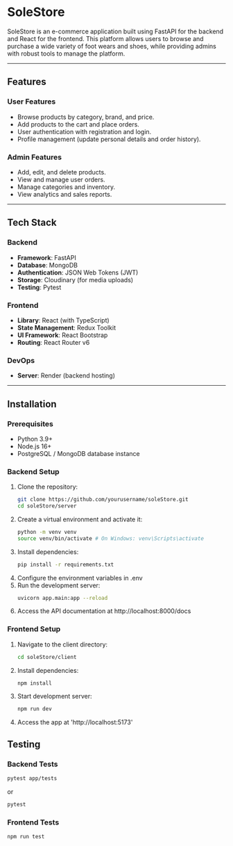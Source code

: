 # SoleStore

SoleStore is an e-commerce application built using FastAPI for the backend and React for the frontend. This platform allows users to browse and purchase a wide variety of foot wears and shoes, while providing admins with robust tools to manage the platform.

---

## Features

### **User Features**

- Browse products by category, brand, and price.
- Add products to the cart and place orders.
- User authentication with registration and login.
- Profile management (update personal details and order history).

### **Admin Features**

- Add, edit, and delete products.
- View and manage user orders.
- Manage categories and inventory.
- View analytics and sales reports.

---

## Tech Stack

### **Backend**

- **Framework**: FastAPI
- **Database**: MongoDB
- **Authentication**: JSON Web Tokens (JWT)
- **Storage**: Cloudinary (for media uploads)
- **Testing**: Pytest

### **Frontend**

- **Library**: React (with TypeScript)
- **State Management**: Redux Toolkit
- **UI Framework**: React Bootstrap
- **Routing**: React Router v6

### **DevOps**

- **Server**: Render (backend hosting)

---

## Installation

### Prerequisites

- Python 3.9+
- Node.js 16+
- PostgreSQL / MongoDB database instance

### Backend Setup

1. Clone the repository:
   ```bash
   git clone https://github.com/yourusername/soleStore.git
   cd soleStore/server
   ```
2. Create a virtual environment and activate it:
   ```bash
   python -m venv venv
   source venv/bin/activate # On Windows: venv\Scripts\activate
   ```
3. Install dependencies:
   ```bash
   pip install -r requirements.txt
   ```
4. Configure the environment variables in .env
5. Run the development server:
   ```bash
   uvicorn app.main:app --reload
   ```
6. Access the API documentation at http://localhost:8000/docs

### Frontend Setup

1. Navigate to the client directory:
   ```bash
   cd soleStore/client
   ```
2. Install dependencies:
   ```bash
   npm install
   ```
3. Start development server:
   ```bash
   npm run dev
   ```
4. Access the app at 'http://localhost:5173'

## Testing

### Backend Tests

```bash
pytest app/tests
```

or

```bash
pytest
```

### Frontend Tests

```bash
npm run test
```
